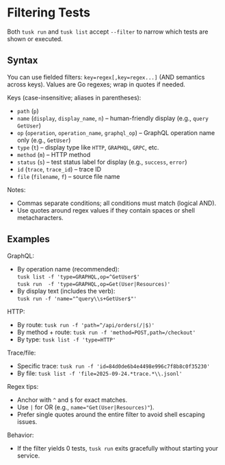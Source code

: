 # Filtering Tests

Both `tusk run` and `tusk list` accept `--filter` to narrow which tests are shown or executed.

## Syntax

You can use fielded filters: `key=regex[,key=regex...]` (AND semantics across keys). Values are Go regexes; wrap in quotes if needed.

Keys (case-insensitive; aliases in parentheses):

- `path` (`p`)
- `name` (`display`, `display_name`, `n`) – human-friendly display (e.g., `query GetUser`)
- `op` (`operation`, `operation_name`, `graphql_op`) – GraphQL operation name only (e.g., `GetUser`)
- `type` (`t`) – display type like `HTTP`, `GRAPHQL`, `GRPC`, etc.
- `method` (`m`) – HTTP method
- `status` (`s`) – test status label for display (e.g., `success`, `error`)
- `id` (`trace`, `trace_id`) – trace ID
- `file` (`filename`, `f`) – source file name

Notes:

- Commas separate conditions; all conditions must match (logical AND).
- Use quotes around regex values if they contain spaces or shell metacharacters.

## Examples

GraphQL:

- By operation name (recommended):  
  `tusk list -f 'type=GRAPHQL,op=^GetUser$'`  
  `tusk run  -f 'type=GRAPHQL,op=Get(User|Resources)'`
- By display text (includes the verb):  
  `tusk run -f 'name="^query\\s+GetUser$"'`

HTTP:

- By route: `tusk run -f 'path=^/api/orders(/|$)'`
- By method + route: `tusk run -f 'method=POST,path=/checkout'`
- By type: `tusk list -f 'type=HTTP'`

Trace/file:

- Specific trace: `tusk run -f 'id=84d0de6b4e4498e996c7f8b8c0f35230'`
- By file: `tusk list -f 'file=2025-09-24.*trace.*\\.jsonl'`

Regex tips:

- Anchor with `^` and `$` for exact matches.
- Use `|` for OR (e.g., `name="Get(User|Resources)"`).
- Prefer single quotes around the entire filter to avoid shell escaping issues.

Behavior:

- If the filter yields 0 tests, `tusk run` exits gracefully without starting your service.
